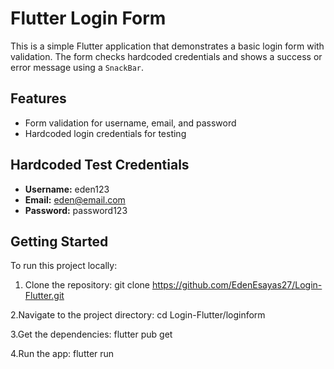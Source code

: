 # Flutter Login Form

This is a simple Flutter application that demonstrates a basic login form with validation. The form checks hardcoded credentials and shows a success or error message using a `SnackBar`.

## Features

- Form validation for username, email, and password
- Hardcoded login credentials for testing
  

## Hardcoded Test Credentials

- **Username:** eden123  
- **Email:** eden@email.com  
- **Password:** password123

## Getting Started

To run this project locally:

1. Clone the repository:
   git clone https://github.com/EdenEsayas27/Login-Flutter.git
   
2.Navigate to the project directory:
 cd Login-Flutter/loginform

3.Get the dependencies:
  flutter pub get
  
4.Run the app:
  flutter run
